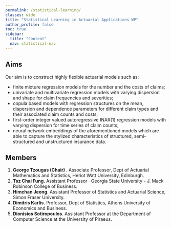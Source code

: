 ```yaml
---
permalink: /statistical-learning/
classes: wide
title: "Statistical Learning in Actuarial Applications WP"
author_profile: false
toc: true
sidebar:
  title: "Content"
  nav: statistical-nav
---
```


## Aims
Our aim is to construct highly flexible actuarial models such as:
<ul>
<li> finite mixture regression models for the number and the costs of claims; </li>
<li> univariate and multivariate regression models with varying dispersion and shape for claim frequencies and severities; </li>
<li> copula based models with regression structures on the mean, dispersion and dependence parameters for different claim types and their associated claim counts and costs; </li>
<li> first-order integer valued autoregressive INAR(1) regression models with varying dispersion for time series of claim counts; </li>
<li> neural network embeddings of the aforementioned models which are able to capture the stylized characteristics of structured, semi-structured and unstructured insurance data. </li>
</ul>

## Members
1. <b> George Tzougas (Chair) </b>. Associate Professor, Dept of Actuarial Mathematics and Statistics, Heriot Watt University, Edinburgh.
2. <b> Tsz Chai Fung</b>. Assistant Professor · Georgia State University - J. Mack Robinson College of Business.
3. <b> Himchan Jeong</b>. Assistant Professor of Statistics and Actuarial Science, Simon Fraser University.
4. <b> Dimitris Karlis</b>. Professor, Dept of Statistics, Athens University of Economics and Business.
5. <b> Dionisios Sotiropoulos</b>.  Assistant Professor at the Department of Computer Science at the University of Piraeus.
